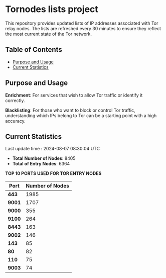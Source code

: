 # Tornodes lists project

This repository provides updated lists of IP addresses associated with Tor relay nodes. The lists are refreshed every 30 minutes to ensure they reflect the most current state of the Tor network.

## Table of Contents

- [Purpose and Usage](#purpose-and-usage)
- [Current Statistics](#current-statistics)


## Purpose and Usage

**Enrichment**: For services that wish to allow Tor traffic or identify it correctly.

**Blacklisting**: For those who want to block or control Tor traffic, understanding which IPs belong to Tor can be a starting point with a high accuracy.

## Current Statistics

Last update time : 2024-08-07 08:30:04 UTC

- **Total Number of Nodes**: 8405
- **Total of Entry Nodes**: 6364

**TOP 10 PORTS USED FOR TOR ENTRY NODES**

| **Port** | **Number of Nodes** |
|------|-----------------|
| **443**   | 1985  |
| **9001**   | 1707  |
| **9000**   | 355  |
| **9100**   | 264  |
| **8443**   | 163  |
| **9002**   | 146  |
| **143**   | 85  |
| **80**   | 82  |
| **110**   | 75  |
| **9003**   | 74  |

